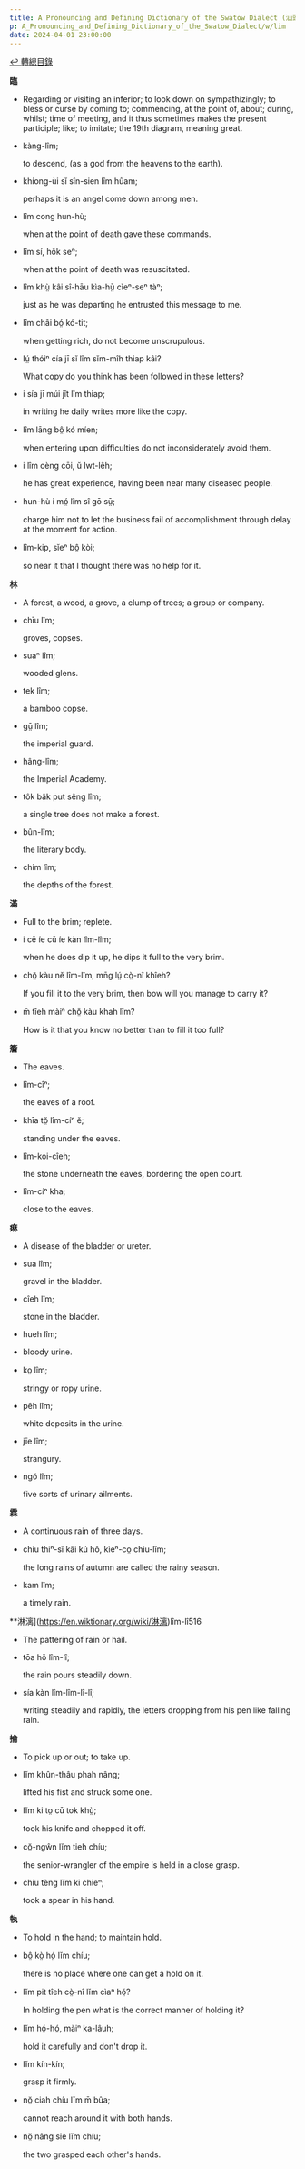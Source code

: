 ```yaml
---
title: A Pronouncing and Defining Dictionary of the Swatow Dialect (汕頭方言音義字典) / lim
p: A_Pronouncing_and_Defining_Dictionary_of_the_Swatow_Dialect/w/lim
date: 2024-04-01 23:00:00
---
```


[↩️ 轉總目錄](/A_Pronouncing_and_Defining_Dictionary_of_the_Swatow_Dialect)


**臨**
- Regarding or visiting an inferior; to look down on sympathizingly; to bless or curse by coming to; commencing, at the  point of, about; during, whilst; time of meeting, and it thus sometimes  makes the present participle; like; to imitate; the 19th diagram,  meaning great.

- kàng-lîm;

  to descend, (as a god from the heavens to the earth).

- khíong-ùi sĭ sîn-sien lîm hûam;

  perhaps it is an angel come down among men.

- lîm cong hun-hù;

  when at the point of death gave these commands.

- lîm sí, hôk seⁿ;

  when at the point of death was resuscitated.

- lîm khṳ̀ kâi sî-hāu kìa-hṳ̄ cìeⁿ-seⁿ tàⁿ;

  just as he was departing he entrusted this message to me.

- lîm châi bó̤ kó-tit;

  when getting rich, do not become unscrupulous.

- lṳ́ thóiⁿ cía jī sĭ lîm sĭm-mîh thiap kâi?

  What copy do you think has been followed in these letters?

- i sía jī múi jît lîm thiap;

  in writing he daily writes more like the copy.

- lîm lāng bô̤ kó míen;

  when entering upon difficulties do not inconsiderately avoid them.

- i lîm cèng cōi, ŭ lwt-lêh;

  he has great experience, having been near many diseased people.

- hun-hù i mó̤ lîm sî gō sṳ̄;

  charge him not to let the business fail of accomplishment through delay at the moment for action.

- lîm-kip, sĭeⁿ bô̤ kòi;

  so near it that I thought there was no help for it.

**林**
- A forest, a wood, a grove, a clump of trees; a group or company.

- chīu lîm;

  groves, copses.

- suaⁿ lîm;

  wooded glens.

- tek lîm;

  a bamboo copse.

- gṳ̄ lîm;

  the imperial guard.

- hâng-lîm;

  the Imperial Academy.

- tôk bâk put sêng lîm;

  a single tree does not make a forest.

- bûn-lîm;

  the literary body.

- chim lîm;

  the depths of the forest.

**滿**
- Full to the brim; replete.

- i cē íe cū íe kàn lîm-lîm;

  when he does dip it up, he dips it full to the very brim.

- chō̤ kàu nĕ lîm-lîm, mn̄g lṳ́ cò̤-nî khîeh?

  If you fill it to the very brim, then bow will you manage to carry it?

- m̄ tîeh màiⁿ chō̤ kàu khah lîm?

  How is it that you know no better than to fill it too full?

**簷**
- The eaves.

- lîm-cîⁿ;

  the eaves of a roof.

- khīa tŏ̤ lîm-cíⁿ ĕ;

  standing under the eaves.

- lîm-koi-cîeh;

  the stone underneath the eaves, bordering the open court.

- lîm-cíⁿ kha;

  close to the eaves.

**痳**
- A disease of the bladder or ureter.

- sua lîm;

  gravel in the bladder.

- cîeh lîm;

  stone in the bladder.

- hueh lîm;

- bloody urine.

- ko̤ lîm;

  stringy or ropy urine.

- pêh lîm;

  white deposits in the urine.

- jīe lîm;

  strangury.

- ngŏ lîm;

  five sorts of urinary ailments.

**霖**
- A continuous rain of three days.

- chiu thiⁿ-sî kâi kú hŏ, kìeⁿ-co̤ chiu-lîm;

  the long rains of autumn are called the rainy season.

- kam lîm;

  a timely rain.

**淋漓](https://en.wiktionary.org/wiki/淋漓)lîm-lî516
- The pattering of rain or hail.

- tōa hŏ lîm-lî;

  the rain pours steadily down.

- sía kàn lîm-lîm-lî-lî;

  writing steadily and rapidly, the letters dropping from his pen like falling rain.

**掄**
- To pick up or out; to take up.

- lĭm khûn-thâu phah nâng;

  lifted his fist and struck some one.

- lĭm ki to̤ cū tok khṳ̀;

  took his knife and chopped it off.

- cŏ̤-ngŵn lĭm tieh chíu;

  the senior-wrangler of the empire is held in a close grasp.

- chíu tèng lĭm ki chieⁿ;

  took a spear in his hand.

**執**
- To hold in the hand; to maintain hold.

- bô̤ kò̤ hó̤ lĭm chíu;

  there is no place where one can get a hold on it.

- lĭm pit tîeh cò̤-nî lĭm cìaⁿ hó̤?

  In holding the pen what is the correct manner of holding it?

- lĭm hó̤-hó̤, màiⁿ ka-lâuh;

  hold it carefully and don't drop it.

- lĭm kín-kín;

  grasp it firmly.

- nŏ̤ ciah chíu lĭm m̄ bûa;

  cannot reach around it with both hands.

- nŏ̤ nâng sie lĭm chíu;

  the two grasped each other's hands.